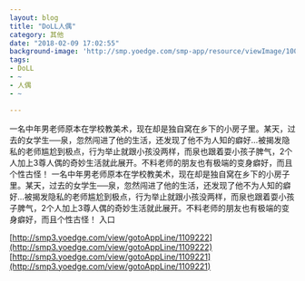 ```yaml
---
layout: blog
title: "DoLL人偶"
category: 其他
date: "2018-02-09 17:02:55"
background-image: 'http://smp.yoedge.com/smp-app/resource/viewImage/1003775appline.png'
tags:
- DoLL
- ~
- 人偶
- ~

---
```

一名中年男老师原本在学校教美术，现在却是独自窝在乡下的小房子里。某天，过去的女学生──泉，忽然闯进了他的生活，还发现了他不为人知的癖好…被揭发隐私的老师尴尬到极点，行为举止就跟小孩没两样，而泉也跟着耍小孩子脾气，2个人加上3尊人偶的奇妙生活就此展开。不料老师的朋友也有极端的变身癖好，而且个性古怪！
一名中年男老师原本在学校教美术，现在却是独自窝在乡下的小房子里。某天，过去的女学生──泉，忽然闯进了他的生活，还发现了他不为人知的癖好…被揭发隐私的老师尴尬到极点，行为举止就跟小孩没两样，而泉也跟着耍小孩子脾气，2个人加上3尊人偶的奇妙生活就此展开。不料老师的朋友也有极端的变身癖好，而且个性古怪！
入口

[http://smp3.yoedge.com/view/gotoAppLine/1109222](http://smp3.yoedge.com/view/gotoAppLine/1109222)
[http://smp3.yoedge.com/view/gotoAppLine/1109221](http://smp3.yoedge.com/view/gotoAppLine/1109221)

        
